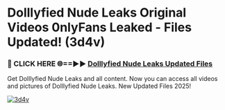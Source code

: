 # Dolllyfied Nude Leaks Original Videos 0nlyFans Leaked - Files Updated! (3d4v)

<h3>🔴 CLICK HERE 🌐==►► <a href="https://tinyurl.com/yc6ubb5a" rel="nofollow">Dolllyfied Nude Leaks Updated Files</a></h3>

Get Dolllyfied Nude Leaks and all content. Now you can access all videos and pictures of Dolllyfied Nude Leaks. New Updated Files 2025!

[![3d4v](https://i.imgur.com/7eu0CRL.gif)](https://tinyurl.com/yc6ubb5a)
